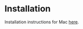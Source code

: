 # Installation

Installation instructions for Mac [here](https://oloren-ai.notion.site/Orchestrator-Mac-OS-Install-Guide-a42271e138e24e6f855ece0ec3647067).
